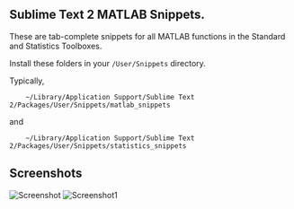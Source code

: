 Sublime Text 2 MATLAB Snippets.
----
These are tab-complete snippets for all MATLAB functions in the Standard and Statistics Toolboxes.  

Install these folders in your `/User/Snippets` directory.  

Typically, 


		~/Library/Application Support/Sublime Text 2/Packages/User/Snippets/matlab_snippets

and

		~/Library/Application Support/Sublime Text 2/Packages/User/Snippets/statistics_snippets


Screenshots
-----

![Screenshot](https://github.com/AGS-Knight/matlab-snipp/screenshots/raw/master/screenshot1.png)
![Screenshot1](https://github.com/AGS-Knight/matlab-snipp/screenshots/raw/master/screenshot2.png)
